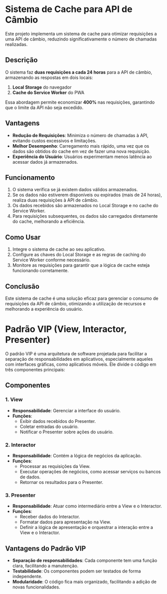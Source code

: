 # Sistema de Cache para API de Câmbio

Este projeto implementa um sistema de cache para otimizar requisições a uma API de câmbio, reduzindo significativamente o número de chamadas realizadas.

## Descrição

O sistema faz **duas requisições a cada 24 horas** para a API de câmbio, armazenando as respostas em dois locais:

1. **Local Storage** do navegador
2. **Cache do Service Worker** do PWA

Essa abordagem permite economizar **400%** nas requisições, garantindo que o limite da API não seja excedido.

## Vantagens

- **Redução de Requisições**: Minimiza o número de chamadas à API, evitando custos excessivos e limitações.
- **Melhor Desempenho**: Carregamento mais rápido, uma vez que os dados são obtidos do cache em vez de fazer uma nova requisição.
- **Experiência do Usuário**: Usuários experimentam menos latência ao acessar dados já armazenados.

## Funcionamento

1. O sistema verifica se já existem dados válidos armazenados.
2. Se os dados não estiverem disponíveis ou expirados (mais de 24 horas), realiza duas requisições à API de câmbio.
3. Os dados recebidos são armazenados no Local Storage e no cache do Service Worker.
4. Para requisições subsequentes, os dados são carregados diretamente do cache, melhorando a eficiência.

## Como Usar

1. Integre o sistema de cache ao seu aplicativo.
2. Configure as chaves do Local Storage e as regras de caching do Service Worker conforme necessário.
3. Monitore as requisições para garantir que a lógica de cache esteja funcionando corretamente.

## Conclusão

Este sistema de cache é uma solução eficaz para gerenciar o consumo de requisições da API de câmbio, otimizando a utilização de recursos e melhorando a experiência do usuário.


# Padrão VIP (View, Interactor, Presenter)

O padrão VIP é uma arquitetura de software projetada para facilitar a separação de responsabilidades em aplicativos, especialmente aqueles com interfaces gráficas, como aplicativos móveis. Ele divide o código em três componentes principais:

## Componentes

### 1. View
- **Responsabilidade**: Gerenciar a interface do usuário.
- **Funções**:
  - Exibir dados recebidos do Presenter.
  - Coletar entradas do usuário.
  - Notificar o Presenter sobre ações do usuário.

### 2. Interactor
- **Responsabilidade**: Contém a lógica de negócios da aplicação.
- **Funções**:
  - Processar as requisições da View.
  - Executar operações de negócios, como acessar serviços ou bancos de dados.
  - Retornar os resultados para o Presenter.

### 3. Presenter
- **Responsabilidade**: Atuar como intermediário entre a View e o Interactor.
- **Funções**:
  - Receber dados do Interactor.
  - Formatar dados para apresentação na View.
  - Definir a lógica de apresentação e orquestrar a interação entre a View e o Interactor.

## Vantagens do Padrão VIP
- **Separação de responsabilidades**: Cada componente tem uma função clara, facilitando a manutenção.
- **Testabilidade**: Os componentes podem ser testados de forma independente.
- **Modularidade**: O código fica mais organizado, facilitando a adição de novas funcionalidades.


